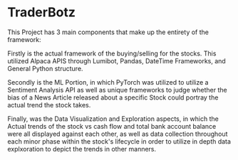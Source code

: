 # TraderBotz

This Project has 3 main components that make up the entirety of the framework: 

Firstly is the actual framework of the buying/selling for the stocks. This utilized Alpaca APIS through Lumibot, Pandas, DateTime Frameworks, and General Python structure. 

Secondly is the ML Portion, in which PyTorch was utilized to utilize a Sentiment Analysis API as well as unique frameworks to judge whether the bias of a News Article released about a specific Stock could portray the actual trend the stock takes. 

Finally, was the Data Visualization and Exploration aspects, in which the Actual trends of the stock vs cash flow and total bank account balance were all displayed against each other, as well as data collection throughout each minor phase within the stock's lifecycle in order to utilize in depth data explxoration to depict the trends in other manners. 


